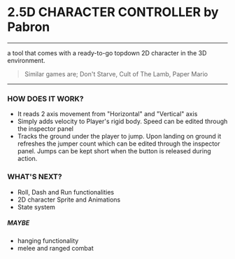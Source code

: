 # 2.5D CHARACTER CONTROLLER by Pabron
***
a tool that comes with a ready-to-go topdown 2D character in the 3D environment.
> Similar games are; Don't Starve, Cult of The Lamb, Paper Mario
---
### HOW DOES IT WORK?
* It reads 2 axis movement from "Horizontal" and "Vertical" axis
* Simply adds velocity to Player's rigid body. Speed can be edited through the inspector panel
* Tracks the ground under the player to jump. Upon landing on ground it refreshes the jumper count which can be edited through the inspector panel. Jumps can be kept short when the button is released during action.

### WHAT'S NEXT?
* Roll, Dash and Run functionalities
* 2D character Sprite and Animations
* State system

##### MAYBE
* hanging functionality
* melee and ranged combat
